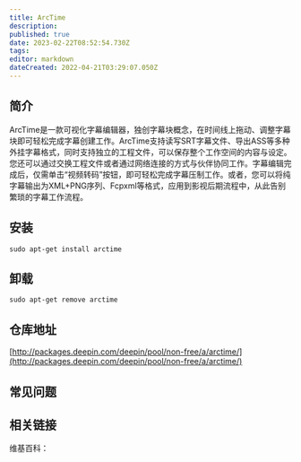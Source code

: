 ```yaml
---
title: ArcTime
description: 
published: true
date: 2023-02-22T08:52:54.730Z
tags: 
editor: markdown
dateCreated: 2022-04-21T03:29:07.050Z
---
```


## 简介

ArcTime是一款可视化字幕编辑器，独创字幕块概念，在时间线上拖动、调整字幕块即可轻松完成字幕创建工作。ArcTime支持读写SRT字幕文件、导出ASS等多种外挂字幕格式，同时支持独立的工程文件，可以保存整个工作空间的内容与设定。您还可以通过交换工程文件或者通过网络连接的方式与伙伴协同工作。字幕编辑完成后，仅需单击“视频转码”按钮，即可轻松完成字幕压制工作。或者，您可以将纯字幕输出为XML+PNG序列、Fcpxml等格式，应用到影视后期流程中，从此告别繁琐的字幕工作流程。

## 安装

`sudo apt-get install arctime`

## 卸载

`sudo apt-get remove arctime`

## 仓库地址

[http://packages.deepin.com/deepin/pool/non-free/a/arctime/](http://packages.deepin.com/deepin/pool/non-free/a/arctime/)


## 常见问题


## 相关链接

维基百科：
